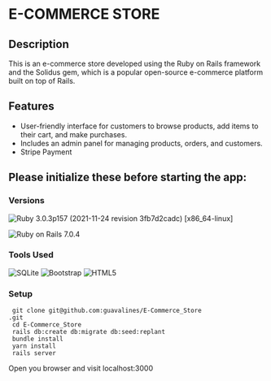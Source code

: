 # E-COMMERCE STORE

## Description
This is an e-commerce store developed using the Ruby on Rails framework and the Solidus gem, which is a popular open-source e-commerce platform built on top of Rails. 

## Features
- User-friendly interface for customers to browse products, add items to their cart, and make purchases. 
- Includes an admin panel for managing products, orders, and customers.
- Stripe Payment

## Please initialize these before starting the app:

### Versions


![Ruby](https://img.shields.io/badge/Ruby-CC342D?style=for-the-badge&logo=ruby&logoColor=white) 3.0.3p157 (2021-11-24 revision 3fb7d2cadc) [x86_64-linux]

![Ruby on Rails](https://img.shields.io/badge/Ruby_on_Rails-CC0000?style=for-the-badge&logo=ruby-on-rails&logoColor=white) 7.0.4

### Tools Used

![SQLite](https://img.shields.io/badge/SQLite-07405E?style=for-the-badge&logo=sqlite&logoColor=white)
![Bootstrap](https://img.shields.io/badge/Bootstrap-563D7C?style=for-the-badge&logo=bootstrap&logoColor=white)
![HTML5](https://img.shields.io/badge/HTML5-E34F26?style=for-the-badge&logo=html5&logoColor=white)


### Setup

```
 git clone git@github.com:guavalines/E-Commerce_Store
.git
 cd E-Commerce_Store
 rails db:create db:migrate db:seed:replant
 bundle install
 yarn install
 rails server
```

Open you browser and visit localhost:3000
